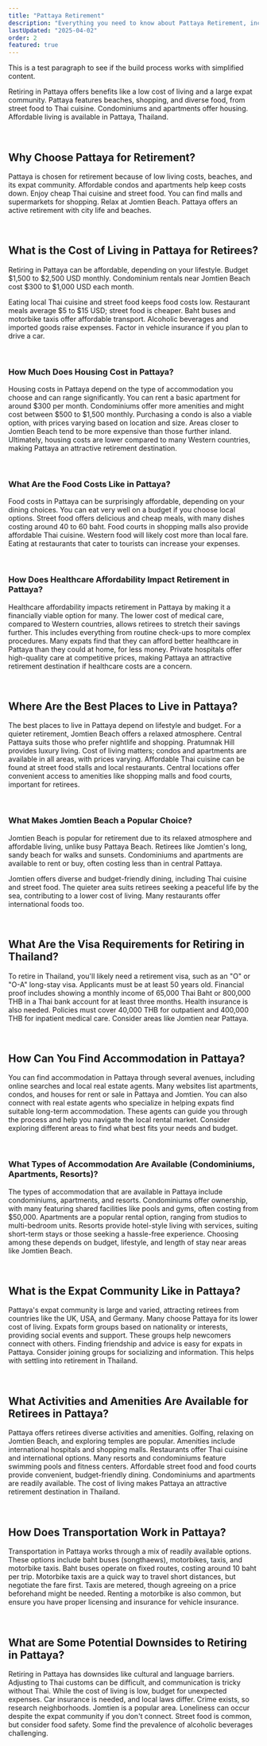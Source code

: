 ```yaml
---
title: "Pattaya Retirement"
description: "Everything you need to know about Pattaya Retirement, including costs, visas, healthcare, and lifestyle considerations."
lastUpdated: "2025-04-02"
order: 2
featured: true
---
```


This is a test paragraph to see if the build process works with simplified content.

Retiring in Pattaya offers benefits like a low cost of living and a large expat community. Pattaya features beaches, shopping, and diverse food, from street food to Thai cuisine. Condominiums and apartments offer housing. Affordable living is available in Pattaya, Thailand.

<br>

## Why Choose Pattaya for Retirement?

Pattaya is chosen for retirement because of low living costs, beaches, and its expat community. Affordable condos and apartments help keep costs down. Enjoy cheap Thai cuisine and street food. You can find malls and supermarkets for shopping. Relax at Jomtien Beach. Pattaya offers an active retirement with city life and beaches.

<br>

## What is the Cost of Living in Pattaya for Retirees?

Retiring in Pattaya can be affordable, depending on your lifestyle. Budget $1,500 to $2,500 USD monthly. Condominium rentals near Jomtien Beach cost $300 to $1,000 USD each month.

Eating local Thai cuisine and street food keeps food costs low. Restaurant meals average $5 to $15 USD; street food is cheaper. Baht buses and motorbike taxis offer affordable transport. Alcoholic beverages and imported goods raise expenses. Factor in vehicle insurance if you plan to drive a car.

<br>

### How Much Does Housing Cost in Pattaya?

Housing costs in Pattaya depend on the type of accommodation you choose and can range significantly. You can rent a basic apartment for around $300 per month. Condominiums offer more amenities and might cost between $500 to $1,500 monthly. Purchasing a condo is also a viable option, with prices varying based on location and size. Areas closer to Jomtien Beach tend to be more expensive than those further inland. Ultimately, housing costs are lower compared to many Western countries, making Pattaya an attractive retirement destination.

<br>

### What Are the Food Costs Like in Pattaya?

Food costs in Pattaya can be surprisingly affordable, depending on your dining choices. You can eat very well on a budget if you choose local options. Street food offers delicious and cheap meals, with many dishes costing around 40 to 60 baht. Food courts in shopping malls also provide affordable Thai cuisine. Western food will likely cost more than local fare. Eating at restaurants that cater to tourists can increase your expenses.

<br>

### How Does Healthcare Affordability Impact Retirement in Pattaya?

Healthcare affordability impacts retirement in Pattaya by making it a financially viable option for many. The lower cost of medical care, compared to Western countries, allows retirees to stretch their savings further. This includes everything from routine check-ups to more complex procedures. Many expats find that they can afford better healthcare in Pattaya than they could at home, for less money. Private hospitals offer high-quality care at competitive prices, making Pattaya an attractive retirement destination if healthcare costs are a concern.

<br>

## Where Are the Best Places to Live in Pattaya?

The best places to live in Pattaya depend on lifestyle and budget. For a quieter retirement, Jomtien Beach offers a relaxed atmosphere. Central Pattaya suits those who prefer nightlife and shopping. Pratumnak Hill provides luxury living. Cost of living matters; condos and apartments are available in all areas, with prices varying. Affordable Thai cuisine can be found at street food stalls and local restaurants. Central locations offer convenient access to amenities like shopping malls and food courts, important for retirees.

<br>

### What Makes Jomtien Beach a Popular Choice?

Jomtien Beach is popular for retirement due to its relaxed atmosphere and affordable living, unlike busy Pattaya Beach. Retirees like Jomtien's long, sandy beach for walks and sunsets. Condominiums and apartments are available to rent or buy, often costing less than in central Pattaya.

Jomtien offers diverse and budget-friendly dining, including Thai cuisine and street food. The quieter area suits retirees seeking a peaceful life by the sea, contributing to a lower cost of living. Many restaurants offer international foods too.

<br>

## What Are the Visa Requirements for Retiring in Thailand?

To retire in Thailand, you'll likely need a retirement visa, such as an "O" or "O-A" long-stay visa. Applicants must be at least 50 years old. Financial proof includes showing a monthly income of 65,000 Thai Baht or 800,000 THB in a Thai bank account for at least three months. Health insurance is also needed. Policies must cover 40,000 THB for outpatient and 400,000 THB for inpatient medical care. Consider areas like Jomtien near Pattaya.

<br>

## How Can You Find Accommodation in Pattaya?

You can find accommodation in Pattaya through several avenues, including online searches and local real estate agents. Many websites list apartments, condos, and houses for rent or sale in Pattaya and Jomtien. You can also connect with real estate agents who specialize in helping expats find suitable long-term accommodation. These agents can guide you through the process and help you navigate the local rental market. Consider exploring different areas to find what best fits your needs and budget.

<br>

### What Types of Accommodation Are Available (Condominiums, Apartments, Resorts)?

The types of accommodation that are available in Pattaya include condominiums, apartments, and resorts. Condominiums offer ownership, with many featuring shared facilities like pools and gyms, often costing from $50,000. Apartments are a popular rental option, ranging from studios to multi-bedroom units. Resorts provide hotel-style living with services, suiting short-term stays or those seeking a hassle-free experience. Choosing among these depends on budget, lifestyle, and length of stay near areas like Jomtien Beach.

<br>

## What is the Expat Community Like in Pattaya?

Pattaya's expat community is large and varied, attracting retirees from countries like the UK, USA, and Germany. Many choose Pattaya for its lower cost of living. Expats form groups based on nationality or interests, providing social events and support. These groups help newcomers connect with others. Finding friendship and advice is easy for expats in Pattaya. Consider joining groups for socializing and information. This helps with settling into retirement in Thailand.

<br>

## What Activities and Amenities Are Available for Retirees in Pattaya?

Pattaya offers retirees diverse activities and amenities. Golfing, relaxing on Jomtien Beach, and exploring temples are popular. Amenities include international hospitals and shopping malls. Restaurants offer Thai cuisine and international options. Many resorts and condominiums feature swimming pools and fitness centers. Affordable street food and food courts provide convenient, budget-friendly dining. Condominiums and apartments are readily available. The cost of living makes Pattaya an attractive retirement destination in Thailand.

<br>

## How Does Transportation Work in Pattaya?

Transportation in Pattaya works through a mix of readily available options. These options include baht buses (songthaews), motorbikes, taxis, and motorbike taxis. Baht buses operate on fixed routes, costing around 10 baht per trip. Motorbike taxis are a quick way to travel short distances, but negotiate the fare first. Taxis are metered, though agreeing on a price beforehand might be needed. Renting a motorbike is also common, but ensure you have proper licensing and insurance for vehicle insurance.

<br>

## What are Some Potential Downsides to Retiring in Pattaya?

Retiring in Pattaya has downsides like cultural and language barriers. Adjusting to Thai customs can be difficult, and communication is tricky without Thai. While the cost of living is low, budget for unexpected expenses. Car insurance is needed, and local laws differ. Crime exists, so research neighborhoods. Jomtien is a popular area. Loneliness can occur despite the expat community if you don't connect. Street food is common, but consider food safety. Some find the prevalence of alcoholic beverages challenging.